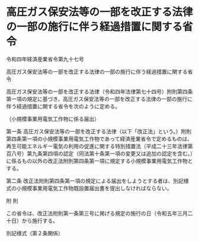 # 高圧ガス保安法等の一部を改正する法律の一部の施行に伴う経過措置に関する省令

令和四年経済産業省令第九十七号

高圧ガス保安法等の一部を改正する法律の一部の施行に伴う経過措置に関する省令

高圧ガス保安法等の一部を改正する法律（令和四年法律第七十四号）附則第四条第一項の規定に基づき、高圧ガス保安法等の一部を改正する法律の一部の施行に伴う経過措置に関する省令を次のように定める。

（小規模事業用電気工作物に係る届出）

第一条 高圧ガス保安法等の一部を改正する法律（以下「改正法」という。）附則第四条第一項の小規模事業用電気工作物であって経済産業省令で定めるものは、再生可能エネルギー電気の利用の促進に関する特別措置法（平成二十三年法律第百八号）第九条第四項の認定（同法第十条第一項の変更又は追加の認定を含む。）に係るもの以外の改正法附則第四条第一項に規定する小規模事業用電気工作物とする。

第二条 改正法附則第四条第一項の規定による届出をしようとする者は、別記様式の小規模事業用電気工作物既設置届出書を提出しなければならない。

附 則

この省令は、改正法附則第一条第三号に掲げる規定の施行の日（令和五年三月二十日）から施行する。

別記様式（第２条関係）

[](/./pict/2FH00000064863.pdf)
